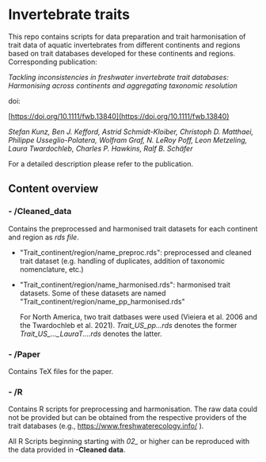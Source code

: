 # Invertebrate traits

This repo contains scripts for data preparation and trait harmonisation of trait data of aquatic invertebrates from different continents and regions based on trait databases developed for these continents and regions. Corresponding publication:

*Tackling inconsistencies in freshwater invertebrate trait databases: Harmonising across continents and aggregating taxonomic resolution*

doi:

[https://doi.org/10.1111/fwb.13840](https://doi.org/10.1111/fwb.13840)

*Stefan Kunz, Ben J. Kefford, Astrid Schmidt-Kloiber, Christoph D. Matthaei, Philippe Usseglio-Polatera, Wolfram Graf, N. LeRoy Poff, Leon Metzeling, Laura Twardochleb, Charles P. Hawkins, Ralf B. Schäfer*

For a detailed description please refer to the publication.

## Content overview

### - /Cleaned_data

Contains the preprocessed and harmonised trait datasets for each continent and region as *rds file*.

* "Trait_continent/region/name_preproc.rds": preprocessed and cleaned trait dataset (e.g. handling of duplicates, addition of taxonomic nomenclature, etc.)
* "Trait_continent/region/name_harmonised.rds": harmonised trait datasets. Some of these datasets are named "Trait_continent/region/name_pp_harmonised.rds"

  For North America, two trait datbases were used (Vieiera et al. 2006 and the Twardochleb et al. 2021).  *Trait_US_pp...rds* denotes the former *Trait_US_..._LauraT....rds* denotes the latter.

### - /Paper

Contains TeX files for the paper.

### - /R

Contains R scripts for preprocessing and harmonisation. The raw data could not be provided but can be obtained from the respective providers of the trait databases (e.g., https://www.freshwaterecology.info/ ).

All R Scripts beginning starting with *02_* or higher can be reproduced with the data provided in **-Cleaned data**.

